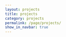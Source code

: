 ```yaml
---
layout: projects
title: projects
category: projects
permalink: /page/projects/
show_in_navbar: true
---
```

